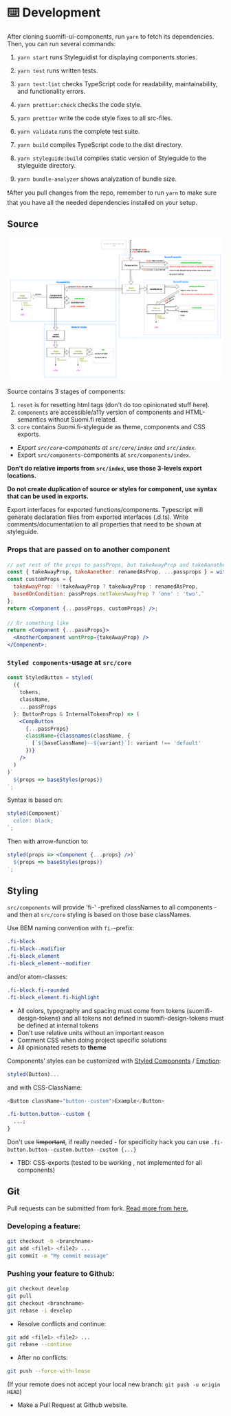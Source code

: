 # ⌨️ Development

After cloning suomifi-ui-components, run `yarn` to fetch its dependencies. Then, you can run several commands:

1. `yarn start` runs Styleguidist for displaying components stories.

2. `yarn test` runs written tests.

3. `yarn test:lint` checks TypeScript code for readability, maintainability, and functionality errors.

4. `yarn prettier:check` checks the code style.

5. `yarn prettier` write the code style fixes to all src-files.

6. `yarn validate` runs the complete test suite.

7. `yarn build` compiles TypeScript code to the dist directory.

8. `yarn styleguide:build` compiles static version of Styleguide to the styleguide directory.

9. `yarn bundle-analyzer` shows analyzation of bundle size.



❗️After you pull changes from the repo, remember to run `yarn` to make sure that you have all the needed dependencies installed on your setup.

## Source

[![suomifi-ui-components architecture diagram](suomifi-ui-components.png 'suomifi-ui-components architecture')](suomifi-ui-components.png)

Source contains 3 stages of components:

1. `reset` is for resetting html tags (don't do too opinionated stuff here).
2. `components` are accessible/a11y version of components and HTML-semantics without Suomi.fi related.
3. `core` contains Suomi.fi-styleguide as theme, components and CSS exports.

- _Export `src/core`-components at `src/core/index` and `src/index`._
- Export `src/components`-components at `src/components/index`.

**Don't do relative imports from `src/index`, use those 3-levels export locations.**

**Do not create duplication of source or styles for component, use syntax that can be used in exports.**

Export interfaces for exported functions/components. Typescript will generate declaration files from exported interfaces (.d.ts). Write comments/documentatiion to all properties that need to be shown at styleguide.

### Props that are passed on to another component

```jsx
// put rest of the props to passProps, but takeAwayProp and takeAanother
const { takeAwayProp, takeAanother: renamedAsProp, ...passprops } = withSuomifiDefaultProps(this.props);
const customProps = {
  takeAwayProp: !!takeAwayProp ? takeAwayProp : renamedAsProp,
  basedOnCondition: passProps.notTakenAwayProp ? 'one' : 'two',¨
};
return <Component {...passProps, customProps} />;

// Or something like
return <Component {...passProps}>
  <AnotherComponent wantProp={takeAwayProp} />
</Component>;
```

### `Styled components`-usage at `src/core`

```jsx
const StyledButton = styled(
  ({
    tokens,
    className,
    ...passProps
  }: ButtonProps & InternalTokensProp) => (
    <CompButton
      {...passProps}
      className={classnames(className, {
        [`${baseClassName}--${variant}`]: variant !== 'default'
      })}
    />
  )
)`
  ${props => baseStyles(props)}
`;
```

Syntax is based on:

```jsx
styled(Component)`
  color: black;
`;
```

Then with arrow-function to:

```jsx
styled(props => <Component {...props} />)`
  ${props => baseStyles(props)}
`;
```

## Styling

`src/components` will provide 'fi-' -prefixed classNames to all components - and then at `src/core` styling is based on those base classNames.

Use BEM naming convention with `fi-`-prefix:

```css
.fi-block
.fi-block--modifier
.fi-block_element
.fi-block_element--modifier
```

and/or atom-classes:

```css
.fi-block.fi-rounded
.fi-block_element.fi-highlight
```

- All colors, typography and spacing must come from tokens (suomifi-design-tokens) and all tokens not defined in suomifi-design-tokens must be defined at internal tokens
- Don't use relative units without an important reason
- Comment CSS when doing project specific solutions
- All opinionated resets to **theme**

Components' styles can be customized with [Styled Components](https://github.com/styled-components/styled-components) / [Emotion](https://github.com/emotion-js/emotion):

```javascript
styled(Button)...
```

and with CSS-ClassName:

```javascript
<Button className="button--custom">Example</Button>
```

```css
.fi-button.button--custom {
  ...;
}
```

Don't use ~~!important~~, if really needed - for specificity hack you can use `.fi-button.button--custom.button--custom {...}`

- TBD: CSS-exports (tested to be working , not implemented for all components)

## Git

Pull requests can be submitted from fork. [Read more from here.](https://guides.github.com/activities/forking/)

### Developing a feature:

```bash
git checkout -b <branchname>
git add <file1> <file2> ...
git commit -m "My commit message"
```

### Pushing your feature to Github:

```bash
git checkout develop
git pull
git checkout <branchname>
git rebase -i develop
```

- Resolve conflicts and continue:

```bash
git add <file1> <file2> ...
git rebase --continue
```

- After no conflicts:

```bash
git push --force-with-lease
```

(If your remote does not accept your local new branch: `git push -u origin HEAD`)

- Make a Pull Request at Github website.
